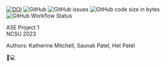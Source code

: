 <!---
add a shield for our automated tests
-->
[![DOI](https://zenodo.org/badge/587962614.svg)](https://zenodo.org/badge/latestdoi/587962614)
![GitHub](https://img.shields.io/github/license/katmit/ASE_Proj1)
![GitHub issues](https://img.shields.io/github/issues/katmit/ASE_Proj1)
![GitHub code size in bytes](https://img.shields.io/github/languages/code-size/katmit/ASE_Proj1)
![GitHub Workflow Status](https://img.shields.io/github/actions/workflow/status/katmit/ASE_Proj1/unit_tests.yml)



ASE Project 1<br>
NCSU 2023

Authors: Katherine Mitchell, Saunak Patel, Het Patel


:wolf::computer:
